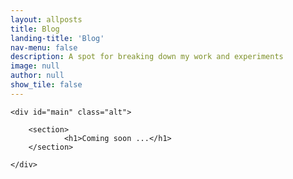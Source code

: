 ```yaml
---
layout: allposts
title: Blog
landing-title: 'Blog'
nav-menu: false
description: A spot for breaking down my work and experiments
image: null
author: null
show_tile: false
---
```


<!-- Main -->
    <div id="main" class="alt">

        <section>
                <h1>Coming soon ...</h1>
        </section>
       
    </div>


